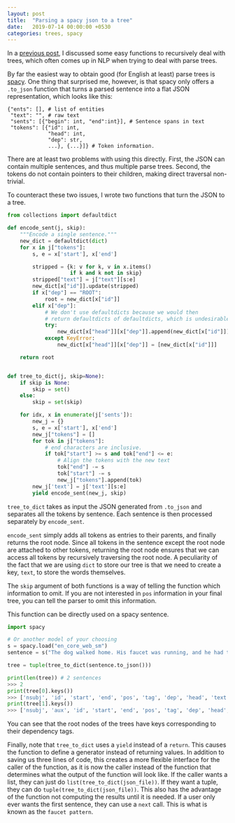 ```yaml
---
layout: post
title:  "Parsing a spacy json to a tree"
date:   2019-07-14 00:00:00 +0530
categories: trees, spacy
---
```

In a [previous post](https://stephantul.github.io/trees/2019/07/10/treerec/), I discussed some easy functions to recursively deal with trees, which often comes up in NLP when trying to deal with parse trees.

By far the easiest way to obtain good (for English at least) parse trees is [spacy](https://spacy.io). One thing that surprised me, however, is that spacy only offers a `.to_json` function that turns a parsed sentence into a flat JSON representation, which looks like this:

```
{"ents": [], # list of entities
 "text": "", # raw text
 "sents": [{"begin": int, "end":int}], # Sentence spans in text
 "tokens": [{"id": int,
             "head": int,
             "dep": str,
             ...}, {...}]} # Token information.
```

There are at least two problems with using this directly.
First, the JSON can contain multiple sentences, and thus multiple parse trees.
Second, the tokens do not contain pointers to their children, making direct traversal non-trivial.

To counteract these two issues, I wrote two functions that turn the JSON to a tree.

```python
from collections import defaultdict

def encode_sent(j, skip):
    """Encode a single sentence."""
    new_dict = defaultdict(dict)
    for x in j["tokens"]:
        s, e = x['start'], x['end']

        stripped = {k: v for k, v in x.items()
                    if k and k not in skip}
        stripped["text"] = j["text"][s:e]
        new_dict[x["id"]].update(stripped)
        if x["dep"] == "ROOT":
            root = new_dict[x["id"]]
        elif x["dep"]:
            # We don't use defaultdicts because we would then
            # return defaultdicts of defaultdicts, which is undesirable.
            try:
                new_dict[x["head"]][x["dep"]].append(new_dict[x["id"]])
            except KeyError:
                new_dict[x["head"]][x["dep"]] = [new_dict[x["id"]]]

    return root


def tree_to_dict(j, skip=None):
    if skip is None:
        skip = set()
    else:
        skip = set(skip)

    for idx, x in enumerate(j['sents']):
        new_j = {}
        s, e = x['start'], x['end']
        new_j["tokens"] = []
        for tok in j["tokens"]:
            # end characters are inclusive.
            if tok["start"] >= s and tok["end"] <= e:
                # Align the tokens with the new text
                tok["end"] -= s
                tok["start"] -= s
                new_j["tokens"].append(tok)
        new_j['text'] = j['text'][s:e]
        yield encode_sent(new_j, skip)
```

`tree_to_dict` takes as input the JSON generated from `.to_json` and separates all the tokens by sentence.
Each sentence is then processed separately by `encode_sent`.

`encode_sent` simply adds all tokens as entries to their parents, and finally returns the root node.
Since all tokens in the sentence except the root node are attached to other tokens, returning the root node ensures that we can access all tokens by recursively traversing the root node.
A peculiarity of the fact that we are using `dict` to store our tree is that we need to create a key, `text`, to store the words themselves.

The `skip` argument of both functions is a way of telling the function which information to omit. If you are not interested in `pos` information in your final tree, you can tell the parser to omit this information.

This function can be directly used on a spacy sentence.


```python
import spacy

# Or another model of your choosing
s = spacy.load("en_core_web_sm")
sentence = s("The dog walked home. His faucet was running, and he had to call an expensive plumber.")

tree = tuple(tree_to_dict(sentence.to_json()))

print(len(tree)) # 2 sentences
>>> 2
print(tree[0].keys())
>>> ['nsubj', 'id', 'start', 'end', 'pos', 'tag', 'dep', 'head', 'text', 'advmod', 'punct']
print(tree[1].keys())
>>> ['nsubj', 'aux', 'id', 'start', 'end', 'pos', 'tag', 'dep', 'head', 'text', 'punct', 'cc', 'conj']
```

You can see that the root nodes of the trees have keys corresponding to their dependency tags.

Finally, note that `tree_to_dict` uses a `yield` instead of a `return`.
This causes the function to define a generator instead of returning values.
In addition to saving us three lines of code, this creates a more flexible interface for the caller of the function, as it is now the caller instead of the function that determines what the output of the function will look like.
If the caller wants a list, they can just do `list(tree_to_dict(json_file))`. If they want a tuple, they can do `tuple(tree_to_dict(json_file))`.
This also has the advantage of the function not computing the results until it is needed. If a user only ever wants the first sentence, they can use a `next` call.
This is what is known as the `faucet pattern`.
